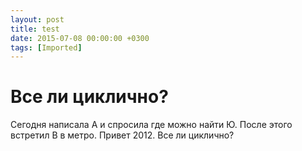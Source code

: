 ```yaml
---
layout: post
title: test
date: 2015-07-08 00:00:00 +0300
tags: [Imported]
---
```

# Все ли циклично? 

Сегодня написала А и спросила где можно найти Ю. После этого встретил В в метро. Привет 2012\. Все ли циклично?